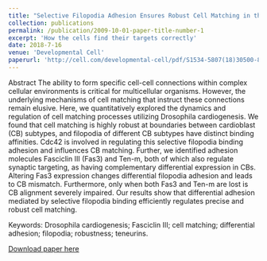 ```yaml
---
title: "Selective Filopodia Adhesion Ensures Robust Cell Matching in the Drosophila Heart"
collection: publications
permalink: /publication/2009-10-01-paper-title-number-1
excerpt: 'How the cells find their targets correctly'
date: 2018-7-16
venue: 'Developmental Cell'
paperurl: 'http://cell.com/developmental-cell/pdf/S1534-5807(18)30500-8.pdf'
---
```

Abstract
The ability to form specific cell-cell connections within complex cellular environments is critical for multicellular organisms. However, the underlying mechanisms of cell matching that instruct these connections remain elusive. Here, we quantitatively explored the dynamics and regulation of cell matching processes utilizing Drosophila cardiogenesis. We found that cell matching is highly robust at boundaries between cardioblast (CB) subtypes, and filopodia of different CB subtypes have distinct binding affinities. Cdc42 is involved in regulating this selective filopodia binding adhesion and influences CB matching. Further, we identified adhesion molecules Fasciclin III (Fas3) and Ten-m, both of which also regulate synaptic targeting, as having complementary differential expression in CBs. Altering Fas3 expression changes differential filopodia adhesion and leads to CB mismatch. Furthermore, only when both Fas3 and Ten-m are lost is CB alignment severely impaired. Our results show that differential adhesion mediated by selective filopodia binding efficiently regulates precise and robust cell matching.

Keywords: Drosophila cardiogenesis; Fasciclin III; cell matching; differential adhesion; filopodia; robustness; teneurins.

[Download paper here](http://cell.com/developmental-cell/pdf/S1534-5807(18)30500-8.pdf)
